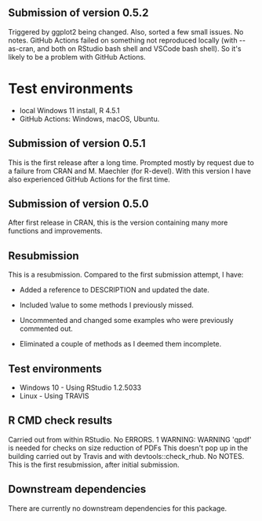 ## Submission of version 0.5.2
Triggered by ggplot2 being changed. Also, sorted a few small issues.
No notes.
GitHub Actions failed on something not reproduced locally (with --as-cran, and both on RStudio bash shell and VSCode bash shell). So it's likely to be a problem with GitHub Actions.
# Test environments
- local Windows 11 install, R 4.5.1
- GitHub Actions: Windows, macOS, Ubuntu.

## Submission of version 0.5.1
This is the first release after a long time. Prompted mostly by request due to a failure from CRAN and M. Maechler (for R-devel).
With this version I have also experienced GitHub Actions for the first time.

## Submission of version 0.5.0
After first release in CRAN, this is the version containing many more functions and improvements.


## Resubmission
This is a resubmission. Compared to the first submission attempt, I have:

* Added a reference to DESCRIPTION and updated the date.

* Included \value to some methods I previously missed.

* Uncommented and changed some examples who were previously commented out.

* Eliminated a couple of methods as I deemed them incomplete.


## Test environments
* Windows 10 - Using RStudio 1.2.5033
* Linux - Using TRAVIS

## R CMD check results
Carried out from within RStudio.
No ERRORS.
1 WARNING:
 WARNING
'qpdf' is needed for checks on size reduction of PDFs
This doesn't pop up in the building carried out by Travis and with devtools::check_rhub.
No NOTES.
This is the first resubmission, after initial submission.

## Downstream dependencies
There are currently no downstream dependencies for this package.
